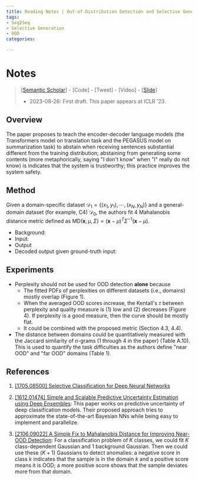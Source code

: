 ```yaml
---
title: Reading Notes | Out-of-Distribution Detection and Selective Generation for Conditional Language Models
tags: 
- Seq2Seq
- Selective Generation
- OOD
categories:

---
```


# Notes

> [[Semantic Scholar](https://www.semanticscholar.org/paper/Out-of-Distribution-Detection-and-Selective-for-Ren-Luo/94b6f6822f364cf7b1a3a9984667c009e2ec6a65)] - [Code] - [Tweet] - [Video] - [[Slide](https://iclr.cc/media/iclr-2023/Slides/11478.pdf)]
>
> - 2023-08-26: First draft. This paper appears at ICLR '23.

## Overview

The paper proposes to teach the encoder-decoder language models (the Transformers model on translation task and the PEGASUS model on summarization task) to abstain when receiving sentences substantial different from the training distribution; abstaining from generating some contents (more metaphorically, saying "I don't know" when "I" really do not know) is indicates that the system is trustworthy; this practice improves the system safety.

## Method

Given a domain-specific dataset $\mathcal{D}_1 = \{ (x_1, y_1), \cdots, (x_N, y_N)\}$ and a general-domain dataset (for example, C4) $\mathcal{D}_0$, the authors fit 4 Mahalanobis distance metric defined as $\mathrm{MD}(\mathbf{x}; \mu, \Sigma) = (\mathbf{x} - \mu )^T \Sigma^{-1} (\mathbf{x} - \mu )$.

- Background:
- Input:
- Output
- Decoded output given ground-truth input:

## Experiments

- Perplexity should not be used for OOD detection **alone** because
  - The fitted PDFs of perplexities on different datasets (i.e., domains) mostly overlap (Figure 1).
  - When the averaged OOD scores increase, the Kentall's $\tau$ between perplexity and quality measure is (1) low and (2) decreases (Figure 4). If perplexity is a good measure, then the curve should be mostly flat.
  - It could be combined with the proposed metric (Section 4.3, 4.4).
- The distance between domains could be quantitatively measured with the Jaccard similarity of $n$-grams (1 through 4 in the paper) (Table A.10). This is used to quantify the task difficulties as the authors define "near OOD" and "far OOD" domains (Table 1).



## References

1. [[1705.08500] Selective Classification for Deep Neural Networks](https://arxiv.org/abs/1705.08500)

2. [[1612.01474] Simple and Scalable Predictive Uncertainty Estimation using Deep Ensembles](https://arxiv.org/abs/1612.01474): This paper works on predictive uncertainty of deep classification models. Their proposed approach tries to approximate the state-of-the-art Bayesian NNs while being easy to implement and parallelize.

3. [[2106.09022] A Simple Fix to Mahalanobis Distance for Improving Near-OOD Detection](https://arxiv.org/abs/2106.09022): For a classification problem of $K$ classes, we could fit $K$ class-dependent Gaussian and 1 background Gaussian. Then we could use these $(K+1)$ Gaussians to detect anomalies: a negative score in class $k$ indicates that the sample is in the domain $k$ and a positive score means it is OOD; a more positive score shows that the sample deviates more from that domain.

